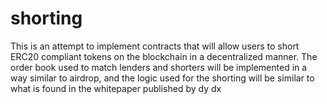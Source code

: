 # shorting

This is an attempt to implement contracts that will allow users to short ERC20 compliant tokens
on the blockchain in a decentralized manner. The order book used to match lenders and shorters
will be implemented in a way similar to airdrop, and the logic used for the shorting will be
similar to what is found in the whitepaper published by dy dx
